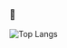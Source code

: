 ### 👋

![Top Langs](https://github-readme-stats.vercel.app/api/top-langs/?username=Sansue&hide_progress=true)
